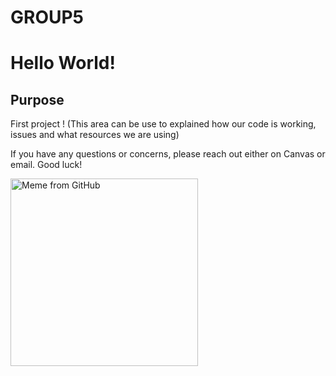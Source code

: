 # GROUP5

# Hello World!

## Purpose

First project ! 
(This area can be use to explained how our code is working, issues and what resources we are using) 


<p>If you have any questions or concerns, please reach out either on Canvas or email. Good luck!</p>
<p>
  <img src="https://user-images.githubusercontent.com/113963568/192659516-ed63e501-615e-46bb-9ca4-2e8fd1d20163.gif" alt="Meme from GitHub" width="300" height="300" />
</p>

